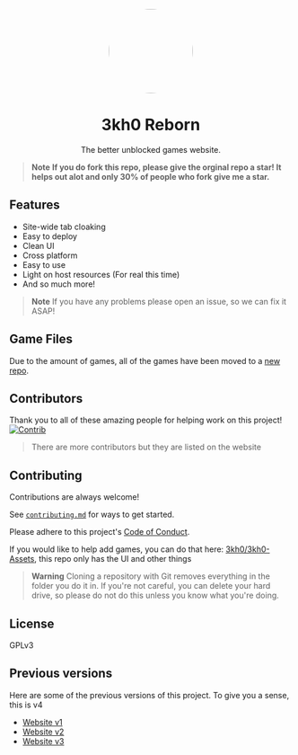 
<p align="center">
<kbd>
<img style="border-radius:50%" height="150px" src="http://web.archive.org/web/20230416012103if_/https://cdn.jsdelivr.net/gh/Rahib777-7/3kh0TEMP@main/images/logo.png">
</kbd>
</p>
<h1 align="center">3kh0 Reborn</h1>
<p align="center">The better unblocked games website.</p>

> **Note**
> **If you do fork this repo, please give the orginal repo a star! It helps out alot and only 30% of people who fork give me a star.**


## Features

- Site-wide tab cloaking
- Easy to deploy
- Clean UI
- Cross platform
- Easy to use
- Light on host resources (For real this time)
- And so much more!

> **Note**
> If you have any problems please open an issue, so we can fix it ASAP!

## Game Files
Due to the amount of games, all of the games have been moved to a [new repo](https://github.com/3kh0/3kh0-Assets).



## Contributors

Thank you to all of these amazing people for helping work on this project!
[![Contrib](https://contrib.rocks/image?repo=3kh0/website-v4#)](https://github.com/3kh0/website-v4/graphs/contributors)
> There are more contributors but they are listed on the website

## Contributing

Contributions are always welcome!

See [`contributing.md`](https://github.com/3kh0/3kh0-v4/blob/main/CONTRIBUTING.md) for ways to get started.

Please adhere to this project's [Code of Conduct](https://github.com/3kh0/3kh0-v4/blob/main/.github/CODE_OF_CONDUCT.md).

If you would like to help add games, you can do that here: [3kh0/3kh0-Assets](https://github.com/3kh0/3kh0-Assets), this repo only has the UI and other things



> **Warning**
> Cloning a repository with Git removes everything in the folder you do it in. If you're not careful, you can delete your hard drive, so please do not do this unless you know what you're doing.

## License
GPLv3 

## Previous versions

Here are some of the previous versions of this project. To give you a
sense, this is v4

- [Website v1](https://github.com/3kh0/website-v1)
- [Website v2](https://github.com/3kh0/website-v2)
- [Website v3](https://github.com/3kh0/website-v3)
